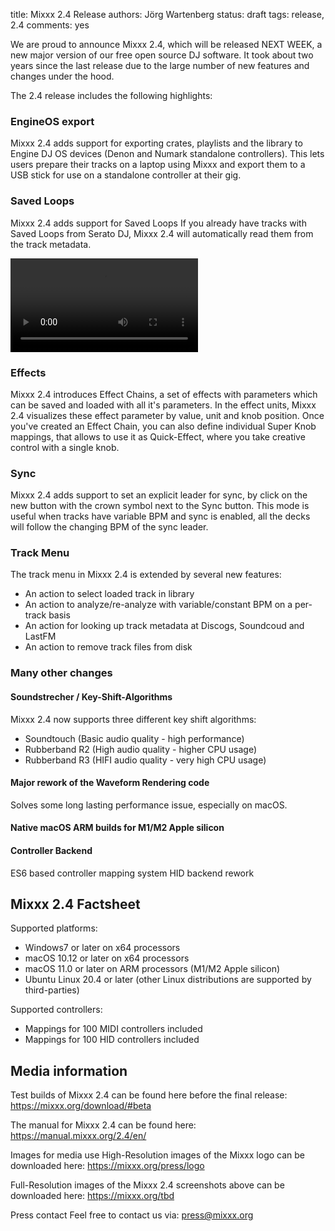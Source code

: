 title: Mixxx 2.4 Release
authors: Jörg Wartenberg
status: draft
tags: release, 2.4
comments: yes


We are proud to announce Mixxx 2.4, which will be released NEXT WEEK, a new major version of our free open source DJ software. It took about two years since the last release due to the large number of new features and changes under the hood.

The 2.4 release includes the following highlights:

### EngineOS export
Mixxx 2.4 adds support for exporting crates, playlists and the library to Engine DJ OS devices (Denon and Numark standalone controllers).
This lets users prepare their tracks on a laptop using Mixxx and export them to a USB stick for use on a standalone controller at their gig.

### Saved Loops
Mixxx 2.4 adds support for Saved Loops
If you already have tracks with Saved Loops from Serato DJ, Mixxx 2.4 will automatically read them from the track metadata.

<video autoplay loop><source src="/images/news/SavedLoopsFeature.mp4" type='video/mp4'></video>

### Effects
Mixxx 2.4 introduces Effect Chains, a set of effects with parameters which can be saved and loaded with all it's parameters.
In the effect units, Mixxx 2.4 visualizes these effect parameter by value, unit and knob position.
Once you've created an Effect Chain, you can also define individual Super Knob mappings, that allows to use it as Quick-Effect, where you take creative control with a single knob.

### Sync
Mixxx 2.4 adds support to set an explicit leader for sync, by click on the new button with the crown symbol next to the Sync button.
This mode is useful when tracks have variable BPM and sync is enabled, all the decks will follow the changing BPM of the sync leader.

### Track Menu
The track menu in Mixxx 2.4 is extended by several new features:
- An action to select loaded track in library
- An action to analyze/re-analyze with variable/constant BPM on a per-track basis
- An action for looking up track metadata at Discogs, Soundcoud and LastFM
- An action to remove track files from disk

### Many other changes

#### Soundstrecher / Key-Shift-Algorithms
Mixxx 2.4 now supports three different key shift algorithms:
- Soundtouch (Basic audio quality - high performance)
- Rubberband R2 (High audio quality - higher CPU usage)
- Rubberband R3 (HIFI audio quality - very high CPU usage)

#### Major rework of the Waveform Rendering code
Solves some long lasting performance issue, especially on macOS.

#### Native macOS ARM builds for M1/M2 Apple silicon

#### Controller Backend
ES6 based controller mapping system
HID backend rework

## Mixxx 2.4 Factsheet

Supported platforms:
- Windows7 or later on x64 processors
- macOS 10.12 or later on x64 processors
- macOS 11.0 or later on ARM processors (M1/M2 Apple silicon)
- Ubuntu Linux 20.4 or later (other Linux distributions are supported by third-parties)

Supported controllers:
- Mappings for 100 MIDI controllers included
- Mappings for 100 HID controllers included



## Media information
Test builds of Mixxx 2.4 can be found here before the final release:
https://mixxx.org/download/#beta

The manual for Mixxx 2.4 can be found here:
https://manual.mixxx.org/2.4/en/

Images for media use
High-Resolution images of the Mixxx logo can be downloaded here:
https://mixxx.org/press/logo

Full-Resolution images of the Mixxx 2.4 screenshots above can be downloaded here:
https://mixxx.org/tbd

Press contact
Feel free to contact us via:
press@mixxx.org
